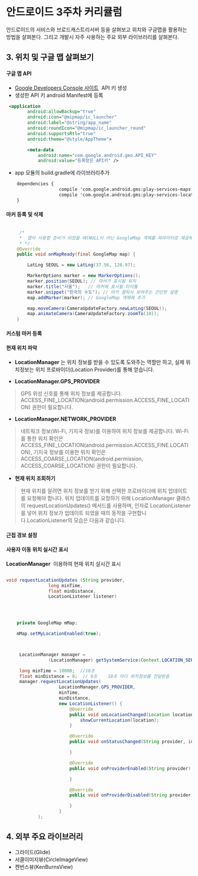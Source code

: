 # 안드로이드 3주차 커리큘럼
안드로이드의 서비스와 브로드캐스트리서버 등을 살펴보고 위치와 구글맵을 활용하는 방법을 살펴본다. 그리고 개발시 자주 사용하는 주요 외부 라이브러리를 살펴본다.
 
## 3. 위치 및 구글 맵 살펴보기

#### 구글 맵 API <br>
 - [Google Developers Console 사이트](https://console.developers.google.com/project )  API 키 생성<br>
 - 생성한 API 키 android Manifest에 등록
	
```xml
 <application
        android:allowBackup="true"
        android:icon="@mipmap/ic_launcher"
        android:label="@string/app_name"
        android:roundIcon="@mipmap/ic_launcher_round"
        android:supportsRtl="true"
        android:theme="@style/AppTheme">

        <meta-data
            android:name="com.google.android.geo.API_KEY"
            android:value="등록받은 API키" />
```

- app 모듈의 build.gradle에 라이브러리추가
	
	
	
```xml
	dependencies {
					compile 'com.google.android.gms:play-services-maps:10.2.1'
					compile 'com.google.android.gms:play-services-location:10.2.1'
	}


```   


####  마커 등록 및 삭제

```java

     /*
     *  맵이 사용할 준비가 되었을 때(NULL이 아닌 GoogleMap 객체를 파라미터로 제공해 줄 수 있을 때)호출되어지는 메소드
     * */
    @Override
    public void onMapReady(final GoogleMap map) {

        LatLng SEOUL = new LatLng(37.56, 126.97);

        MarkerOptions marker = new MarkerOptions();
        marker.position(SEOUL); // 마커가 표시될 위치
        marker.title("서울");   // 마커에 표시될 타이틀
        marker.snippet("한국의 수도"); // 마커 클릭시 보여주는 간단한 설명
        map.addMarker(marker); // GoogleMap 객체에 추가

        map.moveCamera(CameraUpdateFactory.newLatLng(SEOUL));
        map.animateCamera(CameraUpdateFactory.zoomTo(10));
    }

```






####  커스텀 마커 등록

####   현재 위치 파악<br/>
 -  __LocationManager__ 는 위치 정보를 받을 수 있도록 도와주는 역할만 하고, 실제 위치정보는 위치 프로바이더(Location Provider)를 통해 얻습니다.

 -  **LocationManager.GPS_PROVIDER**
> GPS 위성 신호를 통해 위치 정보를 제공합니다. ACCESS_FINE_LOCATION(android.permission.ACCESS_FINE_LOCATION) 권한이 필요합니다.


 -  **LocationManager.NETWORK_PROVIDER**
> 네트워크 정보(Wi-Fi, 기지국 정보)를 이용하여 위치 정보를 제공합니다. Wi-Fi를 통한 위치 확인은 ACCESS_FINE_LOCATION(android.permission.ACCESS_FINE.LOCATION), 기지국 정보를 이용한 위치 확인은 ACCESS_COARSE_LOCATION(android.permission, ACCESS_COARSE_LOCATION) 권한이 필요합니다.
 
  
 -  **현재 위치 조회하기**
> 현재 위치를 알려면 위치 정보를 받기 위해 선택한 프로바이더에 위치 업데이트를 요청해야 합니다. 위치 업데이트를 요청하기 위해 LocationManager 클래스의 requestLocationUpdates() 메서드를 사용하며, 인자로 LocationListener를 넣어 위치 정보가 업데이트 되었을 때의 동작을 구현합니다.LocationListener의 모습은 다음과 같습니다.
 

####  근접 경보 설정
####  사용자 이동 위치 실시간 표시

__LocationManager__  이용하여 현재 위치 실시간 표시

```java

void requestLocationUpdates (String provider, 
                long minTime, 
                float minDistance, 
                LocationListener listener)
		
```



```java


    private GoogleMap mMap;

    mMap.setMyLocationEnabled(true);



     LocationManager manager =
                (LocationManager) getSystemService(Context.LOCATION_SERVICE);

     long minTime = 10000;  //10초
     float minDistance = 0;  // 0초    10초 마다 위치정보를 전달받음
     manager.requestLocationUpdates(
                    LocationManager.GPS_PROVIDER,
                    minTime,
                    minDistance,
                    new LocationListener() {
                        @Override
                        public void onLocationChanged(Location location) {
                            showCurrentLocation(location);
                        }

                        @Override
                        public void onStatusChanged(String provider, int status, Bundle extras) {

                        }

                        @Override
                        public void onProviderEnabled(String provider) {

                        }

                        @Override
                        public void onProviderDisabled(String provider) {

                        }
                    }
            );


```
		
## 4. 외부 주요 라이브러리
*  그라이드(Glide)
* 서클이미지뷰(CircleImageView)
* 켄번스뷰(KenBurnsView)
